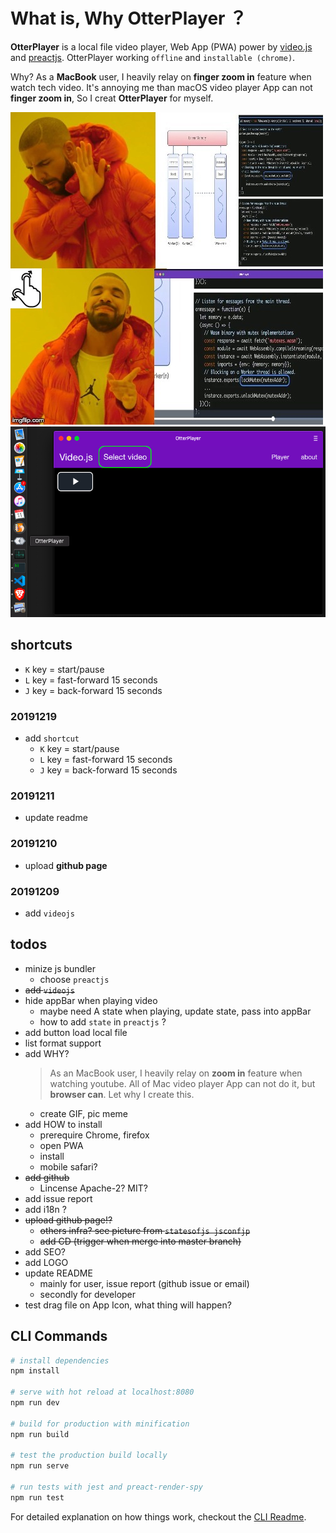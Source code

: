 # What is, Why OtterPlayer ？
  **OtterPlayer** is a local file video player, Web App (PWA) power by [video.js](https://github.com/videojs/video.js) and [preactjs](https://github.com/preactjs/preact). OtterPlayer working `offline` and `installable (chrome)`.  

  Why? As a **MacBook** user, I heavily relay on **finger zoom in** feature when watch tech video. It's  annoying me than macOS video player App can not **finger zoom in**, So I creat **OtterPlayer** for myself.

![whyOtterPlayer](/assets/imgs/whyOtterPlayer.jpg)  
![installable](/assets/imgs/installable.png)  

## shortcuts
- `K` key = start/pause
- `L` key = fast-forward 15 seconds
- `J` key = back-forward 15 seconds

### 20191219
- add `shortcut`
  - `K` key = start/pause
  - `L` key = fast-forward 15 seconds
  - `J` key = back-forward 15 seconds
### 20191211
- update readme

### 20191210
- upload **github page**

### 20191209
- add `videojs`

## todos
- minize js bundler
  - choose `preactjs`
- ~~add `videojs`~~
- hide appBar when playing video
  - maybe need A state when playing, update state, pass into appBar
  - how to add `state` in `preactjs` ?
- add button load local file
- list format support
- add WHY?
  > As an MacBook user, I heavily relay on **zoom in** feature when watching youtube. All of Mac video player App can not do it, but **browser can**. Let why I create this.
  - create GIF, pic meme
- add HOW to install
  - prerequire Chrome, firefox
  - open PWA
  - install
  - mobile safari?
- ~~add github~~
  - Lincense Apache-2? MIT?
- add issue report
- add i18n ?
- ~~upload github page!?~~
  - ~~others infra? see picture from `statesofjs jsconfjp`~~
  - ~~add CD (trigger when merge into master branch)~~
- add SEO?
- add LOGO
- update README
  - mainly for user, issue report (github issue or email)
  - secondly for developer
- test drag file on App Icon, what thing will happen?



## CLI Commands

``` bash
# install dependencies
npm install

# serve with hot reload at localhost:8080
npm run dev

# build for production with minification
npm run build

# test the production build locally
npm run serve

# run tests with jest and preact-render-spy 
npm run test
```

For detailed explanation on how things work, checkout the [CLI Readme](https://github.com/developit/preact-cli/blob/master/README.md).
